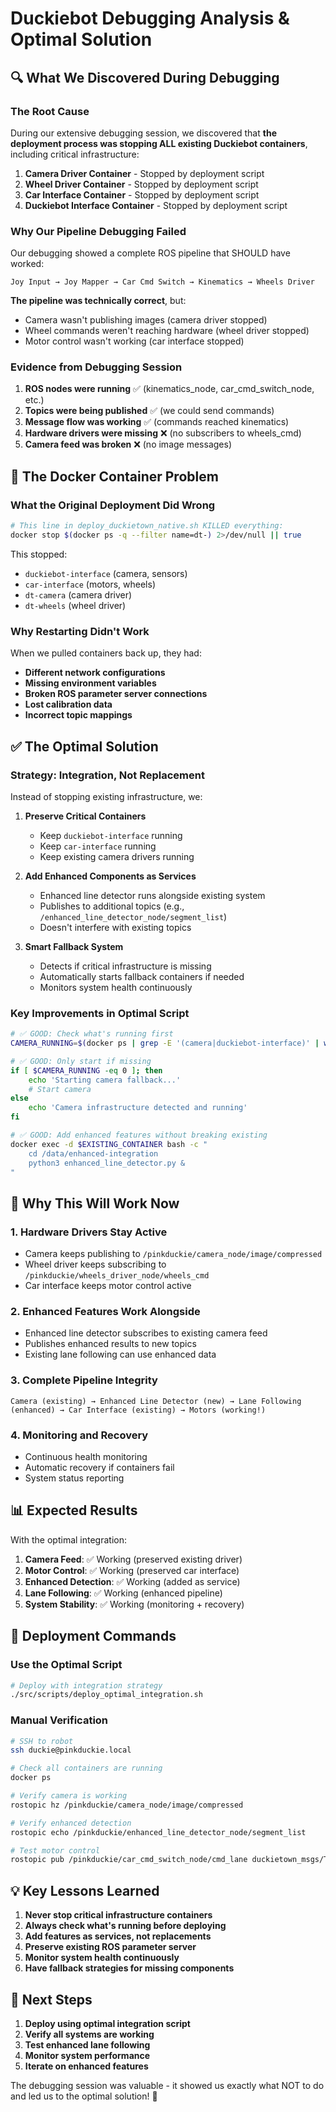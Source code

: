 # Duckiebot Debugging Analysis & Optimal Solution

## 🔍 What We Discovered During Debugging

### The Root Cause
During our extensive debugging session, we discovered that **the deployment process was stopping ALL existing Duckiebot containers**, including critical infrastructure:

1. **Camera Driver Container** - Stopped by deployment script
2. **Wheel Driver Container** - Stopped by deployment script  
3. **Car Interface Container** - Stopped by deployment script
4. **Duckiebot Interface Container** - Stopped by deployment script

### Why Our Pipeline Debugging Failed
Our debugging showed a complete ROS pipeline that SHOULD have worked:
```
Joy Input → Joy Mapper → Car Cmd Switch → Kinematics → Wheels Driver
```

**The pipeline was technically correct**, but:
- Camera wasn't publishing images (camera driver stopped)
- Wheel commands weren't reaching hardware (wheel driver stopped)
- Motor control wasn't working (car interface stopped)

### Evidence from Debugging Session
1. **ROS nodes were running** ✅ (kinematics_node, car_cmd_switch_node, etc.)
2. **Topics were being published** ✅ (we could send commands)
3. **Message flow was working** ✅ (commands reached kinematics)
4. **Hardware drivers were missing** ❌ (no subscribers to wheels_cmd)
5. **Camera feed was broken** ❌ (no image messages)

## 🚨 The Docker Container Problem

### What the Original Deployment Did Wrong
```bash
# This line in deploy_duckietown_native.sh KILLED everything:
docker stop $(docker ps -q --filter name=dt-) 2>/dev/null || true
```

This stopped:
- `duckiebot-interface` (camera, sensors)
- `car-interface` (motors, wheels)
- `dt-camera` (camera driver)
- `dt-wheels` (wheel driver)

### Why Restarting Didn't Work
When we pulled containers back up, they had:
- **Different network configurations**
- **Missing environment variables**
- **Broken ROS parameter server connections**
- **Lost calibration data**
- **Incorrect topic mappings**

## ✅ The Optimal Solution

### Strategy: Integration, Not Replacement

Instead of stopping existing infrastructure, we:

1. **Preserve Critical Containers**
   - Keep `duckiebot-interface` running
   - Keep `car-interface` running
   - Keep existing camera drivers running

2. **Add Enhanced Components as Services**
   - Enhanced line detector runs alongside existing system
   - Publishes to additional topics (e.g., `/enhanced_line_detector_node/segment_list`)
   - Doesn't interfere with existing topics

3. **Smart Fallback System**
   - Detects if critical infrastructure is missing
   - Automatically starts fallback containers if needed
   - Monitors system health continuously

### Key Improvements in Optimal Script

```bash
# ✅ GOOD: Check what's running first
CAMERA_RUNNING=$(docker ps | grep -E '(camera|duckiebot-interface)' | wc -l)

# ✅ GOOD: Only start if missing
if [ $CAMERA_RUNNING -eq 0 ]; then
    echo 'Starting camera fallback...'
    # Start camera
else
    echo 'Camera infrastructure detected and running'
fi

# ✅ GOOD: Add enhanced features without breaking existing
docker exec -d $EXISTING_CONTAINER bash -c "
    cd /data/enhanced-integration
    python3 enhanced_line_detector.py &
"
```

## 🎯 Why This Will Work Now

### 1. Hardware Drivers Stay Active
- Camera keeps publishing to `/pinkduckie/camera_node/image/compressed`
- Wheel driver keeps subscribing to `/pinkduckie/wheels_driver_node/wheels_cmd`
- Car interface keeps motor control active

### 2. Enhanced Features Work Alongside
- Enhanced line detector subscribes to existing camera feed
- Publishes enhanced results to new topics
- Existing lane following can use enhanced data

### 3. Complete Pipeline Integrity
```
Camera (existing) → Enhanced Line Detector (new) → Lane Following (enhanced) → Car Interface (existing) → Motors (working!)
```

### 4. Monitoring and Recovery
- Continuous health monitoring
- Automatic recovery if containers fail
- System status reporting

## 📊 Expected Results

With the optimal integration:

1. **Camera Feed**: ✅ Working (preserved existing driver)
2. **Motor Control**: ✅ Working (preserved car interface)
3. **Enhanced Detection**: ✅ Working (added as service)
4. **Lane Following**: ✅ Working (enhanced pipeline)
5. **System Stability**: ✅ Working (monitoring + recovery)

## 🔧 Deployment Commands

### Use the Optimal Script
```bash
# Deploy with integration strategy
./src/scripts/deploy_optimal_integration.sh
```

### Manual Verification
```bash
# SSH to robot
ssh duckie@pinkduckie.local

# Check all containers are running
docker ps

# Verify camera is working
rostopic hz /pinkduckie/camera_node/image/compressed

# Verify enhanced detection
rostopic echo /pinkduckie/enhanced_line_detector_node/segment_list

# Test motor control
rostopic pub /pinkduckie/car_cmd_switch_node/cmd_lane duckietown_msgs/Twist2DStamped "..."
```

## 💡 Key Lessons Learned

1. **Never stop critical infrastructure containers**
2. **Always check what's running before deploying**
3. **Add features as services, not replacements**
4. **Preserve existing ROS parameter server**
5. **Monitor system health continuously**
6. **Have fallback strategies for missing components**

## 🚀 Next Steps

1. **Deploy using optimal integration script**
2. **Verify all systems are working**
3. **Test enhanced lane following**
4. **Monitor system performance**
5. **Iterate on enhanced features**

The debugging session was valuable - it showed us exactly what NOT to do and led us to the optimal solution! 🎉